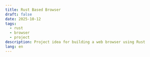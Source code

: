 ```yaml
---
title: Rust Based Browser
draft: false
date: 2025-10-12
tags:
  - rust
  - browser
  - project
description: Project idea for building a web browser using Rust
lang: en
---
```



